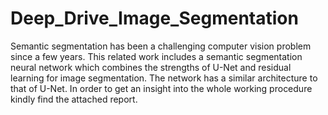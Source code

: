 # Deep_Drive_Image_Segmentation

Semantic segmentation has been a challenging computer vision problem since a few years.
This related work includes a semantic segmentation neural network which combines the strengths of 
U-Net and residual learning for image segmentation. The network has a similar architecture to that of U-Net.
In order to get an insight into the whole working procedure kindly find the attached report.
